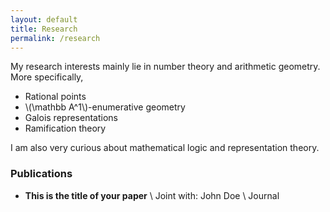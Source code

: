 ```yaml
---
layout: default
title: Research
permalink: /research
---
```

My research interests mainly lie in number theory and arithmetic geometry. More specifically, 

- Rational points
- \\(\mathbb A^1\\)-enumerative geometry
- Galois representations
- Ramification theory

I am also very curious about mathematical logic and representation theory. 

### Publications
- **This is the title of your paper** \\
Joint with: John Doe  \\
Journal
